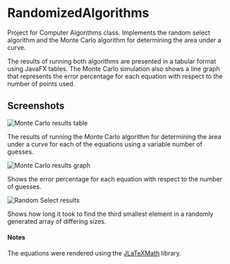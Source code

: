 # RandomizedAlgorithms
Project for Computer Algorithms class. Implements the random select algorithm and the Monte Carlo algorithm for determining the area under a curve.

The results of running both algorithms are presented in a tabular format using JavaFX tables. The Monte Carlo simulation also shows a line graph that represents the error percentage for each equation with respect to the number of points used.

## Screenshots
![Monte Carlo results table](http://i.imgur.com/t9EnJ5n.png?1)

The results of running the Monte Carlo algorithm for determining the area under a curve for each of the equations using a variable number of guesses.

![Monte Carlo results graph](http://i.imgur.com/koTlgZO.png?1)

Shows the error percentage for each equation with respect to the number of guesses.

![Random Select results](http://i.imgur.com/grAjcXW.png)

Shows how long it took to find the third smallest element in a randomly generated array of differing sizes.


#### Notes
The equations were rendered using the [JLaTeXMath](http://forge.scilab.org/index.php/p/jlatexmath/) library.
